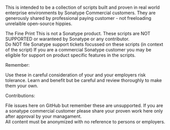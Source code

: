 This is intended to be a collection of scripts built and proven in real world enterprise environments by Sonatype Commercial customers. They are generously shared by professional paying customer - not freeloading unrelaible open-source hippies.  

The Fine Print
This is not a Sonatype product. These scripts are NOT SUPPORTED or waranteed by Sonatype or any contributor.   
Do NOT file Sonatype support tickets focussed on these scripts (in context of the script)
If you are a commercial Sonatype customer you may be eligible for support on product specific features in the scripts.

Remember:

Use these in careful consideration of your and your employers risk tolerance.  Learn and benefit but be careful and review thoroughly to make them your own.


Contributions:

File issues here on GitHub but remember these are unsupported. 
If you are a sonatype commercial customer please share your proven work here only after approval by your managament.  
All content must be anonymized with no reference to persons or employers.
